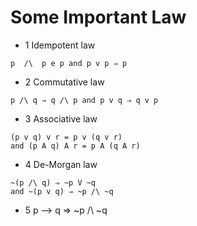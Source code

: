 # Some Important Law
- 1 Idempotent law
```
p  /\  p e p and p v p ⇒ p
```
- 2 Commutative law
 ```
p /\ q ⇒ q /\ p and p v q ⇒ q v p
```
- 3 Associative law
```
(p v q) v r = p v (q v r)
and (p A q) A r = p A (q A r)

```
- 4 De-Morgan law
```
~(p /\ q) ⇒ ~p V ~q
and ~(p v q) ⇒ ~p /\ ~q
```
- 5  p --> q ⇒ ~p /\ ~q
  
